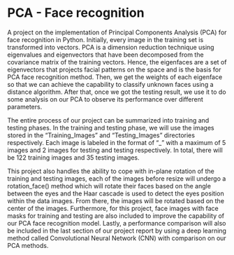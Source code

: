 # PCA - Face recognition

A project on the implementation of Principal Components Analysis (PCA) for face recognition in Python. Initially, every image in the training set is transformed into vectors. PCA is a dimension reduction technique using eigenvalues and eigenvectors that have been decomposed from the covariance matrix of the training vectors. Hence, the eigenfaces are a set of eigenvectors that projects facial patterns on the space and is the basis for PCA face recognition method. Then, we get the weights of each eigenface so that we can achieve the capability to classify unknown faces using a distance algorithm. After that, once we got the testing result, we use it to do some analysis on our PCA to observe its performance over different parameters.

The entire process of our project can be summarized into training and testing phases. In the training and testing phase, we will use the images stored in the “Training_Images” and “Testing_Images” directories respectively. Each image is labeled in the format of “<identity>_<expression>” with a maximum of 5 images and 2 images for testing and testing respectively. In total, there will be 122 training images and 35 testing images.

This project also handles the ability to cope with in-plane rotation of the training and testing images, each of the images before resize will undergo a rotation_face() method which will rotate their faces based on the angle between the eyes and the Haar cascade is used to detect the eyes position within the data images. From there, the images will be rotated based on the center of the images. Furthermore, for this project, face images with face masks for training and testing are also included to improve the capability of our PCA face recognition model. Lastly, a performance comparison will also be included in the last section of our project report by using a deep learning method called Convolutional Neural Network (CNN) with comparison on our PCA methods.

